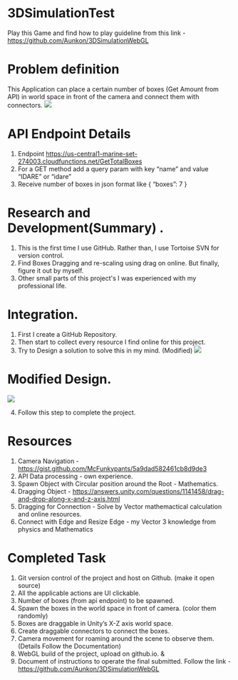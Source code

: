 # 3DSimulationTest
Play this Game and find how to play guideline from this link - https://github.com/Aunkon/3DSimulationWebGL

# Problem definition
This Application can place a certain number of boxes (Get Amount from API) in world space in front of the camera and connect them with connectors.
![](https://lh3.googleusercontent.com/pw/ACtC-3f3zDM43cV2-3H6KoM04HomI3AN1c65cZ4hZYW3a99TLAc78pRoiDrDjuDJ-gHoJFtB7BRU5FbLB4la3EsxEdsKfkoEVpnJ8F8wg5DHJahpEg8QIdeZ6W0j79TR9VUwUSQFMcxjElTYTTObL3BWHEiwHg=w1072-h839-no)

# API Endpoint Details
1. Endpoint https://us-central1-marine-set-274003.cloudfunctions.net/GetTotalBoxes
2. For a GET method add a query param with key “name” and value “IDARE” or “idare”
3. Receive number of boxes in json format like { “boxes”: 7 }

# Research and Development(Summary) .
1. This is the first time I use GitHub. Rather than, I use Tortoise SVN for version control.
2. Find Boxes Dragging and re-scaling using drag on online. But finally, figure it out by myself.
3. Other small parts of this project's I was experienced with my professional life.

# Integration.
1. First I create a GitHub Repository.
2. Then start to collect every resource I find online for this project.
3. Try to Design a solution to solve this in my mind. (Modified)
![](https://lh3.googleusercontent.com/pw/ACtC-3cOZyKMAQxj2TJOeW78KcEK-bhW4m25vW-gVJ92Bcf1QB8_6rL0ziNlynATbEDwqK0yffgcLfpNnVg6nZX_CDoAdJYoY7EzydMuVsbk9h3D-5uqbiTIf1OaLLxkMqMlK3UxTnxSgDkHTJ0HnSghmOpGpw=w1263-h947-no?authuser=0)

# Modified Design.
![](https://lh3.googleusercontent.com/pw/ACtC-3czdovYx_vGEYMIc58HYGaYThrCFg_W24dT4vPNdpa7C1RsRV0GI_6p0BzCWRX1bYUaQ_s5c-iopBnGYT1yyoAxloSrc0LE9AlPZ08UE3wsOdT7KIds-PaRtLtz817nTLe-5T-E62xkdER12lf98BAz_g=w1263-h947-no?authuser=0)

4. Follow this step to complete the project.

# Resources
1. Camera Navigation - https://gist.github.com/McFunkypants/5a9dad582461cb8d9de3
2. API Data processing - own experience.
3. Spawn Object with Circular position around the Root - Mathematics.
4. Dragging Object - https://answers.unity.com/questions/1141458/drag-and-drop-along-x-and-z-axis.html
5. Dragging for Connection - Solve by Vector mathemactical calculation and online resources.
6. Connect with Edge and Resize Edge - my Vector 3 knowledge from physics and Mathematics

# Completed Task
1. Git version control of the project and host on Github. (make it open source)
2. All the applicable actions are UI clickable.
3. Number of boxes (from api endpoint) to be spawned.
4. Spawn the boxes in the world space in front of camera. (color them randomly)
5. Boxes are draggable in Unity’s X-Z axis world space.
6. Create draggable connectors to connect the boxes.
7. Camera movement for roaming around the scene to observe them. (Details Follow the Documentation)
8. WebGL build of the project, upload on github.io. &
9. Document of instructions to operate the final submitted. Follow the link - https://github.com/Aunkon/3DSimulationWebGL

